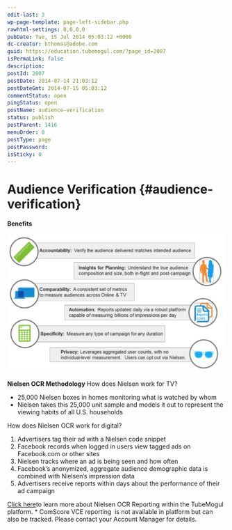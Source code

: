```yaml
---
edit-last: 3
wp-page-template: page-left-sidebar.php
rawhtml-settings: 0,0,0,0
pubDate: Tue, 15 Jul 2014 05:03:12 +0000
dc-creator: hthomas@adobe.com
guid: https://education.tubemogul.com/?page_id=2007
isPermaLink: false
description: 
postId: 2007
postDate: 2014-07-14 21:03:12
postDateGmt: 2014-07-15 05:03:12
commentStatus: open
pingStatus: open
postName: audience-verification
status: publish
postParent: 1416
menuOrder: 0
postType: page
postPassword: 
isSticky: 0
---
```


# Audience Verification {#audience-verification}

**Benefits&nbsp;**

[ ![nielsen-benefits](assets/nielsen-benefits1-1024x649.png)](assets/nielsen-benefits1.png)

**Nielsen OCR Methodology**
How does Nielsen work for TV?

* 25,000 Nielsen boxes in homes monitoring what is watched by whom
* Nielsen takes this 25,000 unit sample and models it out to represent the viewing habits of all U.S. households

How does Nielsen OCR work for digital?

1. Advertisers tag their ad with a Nielsen code snippet
1. Facebook records when logged in users view tagged ads on Facebook.com or other sites
1. Nielsen tracks where an ad is being seen and how often
1. Facebook’s anonymized, aggregate audience demographic data is combined with Nielsen’s impression data
1. Advertisers receive reports within days about the performance of their ad campaign

[Click here](../../../user-guide/measurement/nielsen-ocr-reporting.md)to learn more about Nielsen OCR Reporting within the TubeMogul platform.
&#42; ComScore VCE reporting &nbsp;is not available in platform but can also be tracked. Please contact your Account Manager for details. 